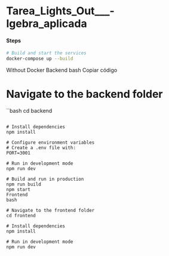 # Tarea_Lights_Out___-lgebra_aplicada

#### Steps
```bash
# Build and start the services
docker-compose up --build
```

Without Docker
Backend
bash
Copiar código
# Navigate to the backend folder
``bash
cd backend
```

# Install dependencies
npm install

# Configure environment variables
# Create a .env file with:
PORT=3001

# Run in development mode
npm run dev

# Build and run in production
npm run build
npm start
Frontend
bash

# Navigate to the frontend folder
cd frontend

# Install dependencies
npm install

# Run in development mode
npm run dev
